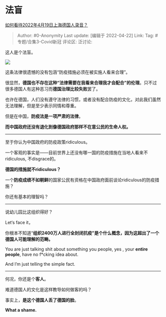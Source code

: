 # 法盲
[如何看待2022年4月19日上海德国人录音？](https://www.zhihu.com/question/528976111/answer/2450664690)

> Author: #0-Anonymity
> Last update: [编辑于 2022-04-22]
> Link:
> Tag: #专题/合集3-Covid新冠
> 评论区:
> 泛讨论:

这人是个法盲。

![](https://pic2.zhimg.com/50/v2-5b97a08e7987419483e6f6917e7627e2_720w.jpg?source=1940ef5c)

这条法律很遗憾的没有包涵“防疫措施必须在被实施人看来合理”。

很显然，**德国也不存在这种“法律需要在我看来合理我才会配合”的伦理**。只不过很多德国人有这种恶习而**德国治理比较失败**罢了。

也许在德国，人们没有遵守法律的习惯，或者没有配合防疫的文化，对此我们虽然无法理解，但是至少表示同情和尊重。

但是在中国，**防疫法是一项严肃的法律**。

**而中国政府还没有退化到像德国政府那样不在意公民的生命人权。**

---

至于你认为中国政府的防疫政策ridiculous。

一个客观的事实是——目前世界上还没有哪一国的防疫措施在当地人看来不ridiculous, 不disgrace的。

**德国的措施就不ridiculous？**

一个**防疫成绩不如朝鲜**的国家公民有资格在中国政府面前谈论ridiculous的防疫措施？

你还有基本的理智吗？

---

说幼儿园比这组织得好？

Let‘s face it，

你根本不知道“**组织2400万人进行全封闭抗疫”**是个什么概念，因为**这超出了一个德国人可能理解的范畴。**

You are just talking shit about something you people, yes , your **entire people**, have no f*cking idea about.

And I’m just telling the simple fact.

---

何况，你还是个**客人**。

难道德国人的文化是这样教导如何做客的吗？

事实上，**是这个德国人丢了德国的脸**。

**What a shame.**
